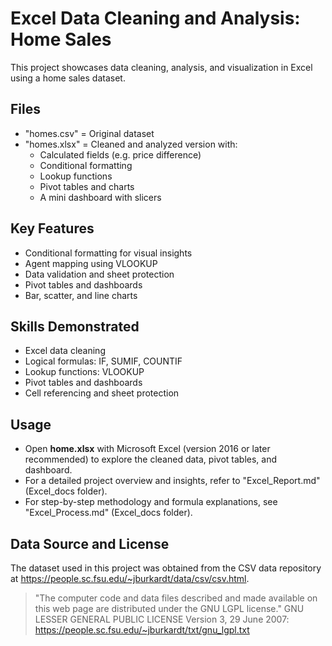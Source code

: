 # Excel Data Cleaning and Analysis: Home Sales

This project showcases data cleaning, analysis, and visualization in Excel using a home sales dataset.

## Files
- "homes.csv" = Original dataset
- "homes.xlsx" = Cleaned and analyzed version with:
    - Calculated fields (e.g. price difference)
    - Conditional formatting
    - Lookup functions
    - Pivot tables and charts
    - A mini dashboard with slicers

## Key Features
- Conditional formatting for visual insights
- Agent mapping using VLOOKUP
- Data validation and sheet protection
- Pivot tables and dashboards
- Bar, scatter, and line charts

## Skills Demonstrated
- Excel data cleaning
- Logical formulas: IF, SUMIF, COUNTIF
- Lookup functions: VLOOKUP
- Pivot tables and dashboards
- Cell referencing and sheet protection

## Usage
- Open **home.xlsx** with Microsoft Excel (version 2016 or later recommended) to explore the cleaned data, pivot tables, and dashboard.
- For a detailed project overview and insights, refer to "Excel_Report.md" (Excel_docs folder).
- For step-by-step methodology and formula explanations, see "Excel_Process.md" (Excel_docs folder).

## Data Source and License
The dataset used in this project was obtained from the CSV data repository at https://people.sc.fsu.edu/~jburkardt/data/csv/csv.html.
> "The computer code and data files described and made available on this web page are distributed under the GNU LGPL license."
GNU LESSER GENERAL PUBLIC LICENSE Version 3, 29 June 2007: https://people.sc.fsu.edu/~jburkardt/txt/gnu_lgpl.txt

